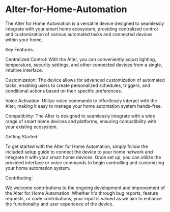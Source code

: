 # Alter-for-Home-Automation
The Alter for Home Automation is a versatile device designed to seamlessly integrate with your smart home ecosystem, providing centralized control and customization of various automated tasks and connected devices within your home.

Key Features:

Centralized Control: With the Alter, you can conveniently adjust lighting, temperature, security settings, and other connected devices from a single, intuitive interface.

Customization: The device allows for advanced customization of automated tasks, enabling users to create personalized schedules, triggers, and conditional actions based on their specific preferences.

Voice Activation: Utilize voice commands to effortlessly interact with the Alter, making it easy to manage your home automation system hands-free.

Compatibility: The Alter is designed to seamlessly integrate with a wide range of smart home devices and platforms, ensuring compatibility with your existing ecosystem.

Getting Started:

To get started with the Alter for Home Automation, simply follow the included setup guide to connect the device to your home network and integrate it with your smart home devices. Once set up, you can utilize the provided interface or voice commands to begin controlling and customizing your home automation system.

Contributing:

We welcome contributions to the ongoing development and improvement of the Alter for Home Automation. Whether it's through bug reports, feature requests, or code contributions, your input is valued as we aim to enhance the functionality and user experience of the device.
